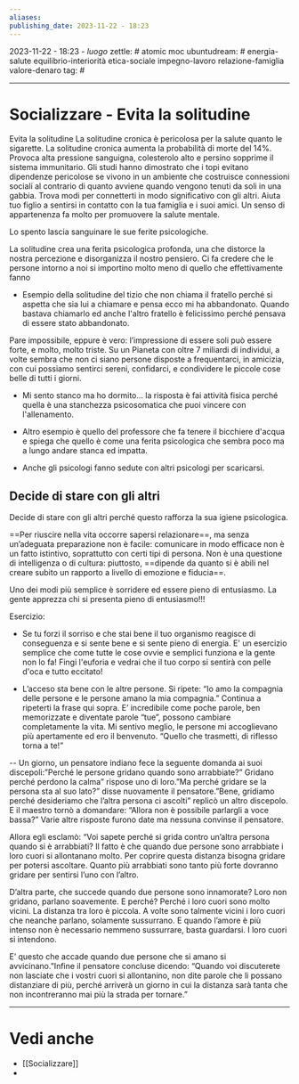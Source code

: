 ```yaml
---
aliases: 
publishing_date: 2023-11-22 - 18:23
---
```

2023-11-22 - 18:23 - *luogo*
zettle: # atomic moc
ubuntudream: # energia-salute equilibrio-interiorità etica-sociale impegno-lavoro relazione-famiglia valore-denaro 
tag: #

---
# Socializzare - Evita la solitudine

Evita la solitudine
La solitudine cronica è pericolosa per la salute quanto le sigarette. La solitudine cronica aumenta la probabilità di morte del 14%. Provoca alta pressione sanguigna, colesterolo alto e persino sopprime il sistema immunitario. Gli studi hanno dimostrato che i topi evitano dipendenze pericolose se vivono in un ambiente che costruisce connessioni sociali al contrario di quanto avviene quando vengono tenuti da soli in una gabbia. Trova modi per connetterti in modo significativo con gli altri. Aiuta tuo figlio a sentirsi in contatto con la tua famiglia e i suoi amici. Un senso di appartenenza fa molto per promuovere la salute mentale.

Lo spento lascia sanguinare le sue ferite psicologiche.

La solitudine crea una ferita psicologica profonda, una che distorce la nostra percezione e disorganizza il nostro pensiero. Ci fa credere che le persone intorno a noi si importino molto meno di quello che effettivamente fanno

- Esempio della solitudine del tizio che non chiama il fratello perché si aspetta che sia lui a chiamare e pensa ecco mi ha abbandonato. Quando bastava chiamarlo ed anche l'altro fratello è felicissimo perché pensava di essere stato abbandonato.

Pare impossibile, eppure è vero: l’impressione di essere soli può essere forte, e molto, molto triste. Su un Pianeta con oltre 7 miliardi di individui, a volte sembra che non ci siano persone disposte a frequentarci, in amicizia, con cui possiamo sentirci sereni, confidarci, e condividere le piccole cose belle di tutti i giorni. 

- Mi sento stanco ma ho dormito... la risposta è fai attività fisica perché quella è una stanchezza psicosomatica che puoi vincere con l'allenamento.

- Altro esempio è quello del professore che fa tenere il bicchiere d'acqua e spiega che quello è come una ferita psicologica che sembra poco ma a lungo andare stanca ed impatta. 

- Anche gli psicologi fanno sedute con altri psicologi per scaricarsi. 


## Decide di stare con gli altri
Decide di stare con gli altri perché questo rafforza la sua igiene psicologica.

==Per riuscire nella vita occorre sapersi relazionare==, ma senza un’adeguata preparazione non è facile: comunicare in modo efficace non è un fatto istintivo, soprattutto con certi tipi di persona. Non è una questione di intelligenza o di cultura: piuttosto, ==dipende da quanto si è abili nel creare subito un rapporto a livello di emozione e fiducia==. 

Uno dei modi più semplice è sorridere ed essere pieno di entusiasmo. La gente apprezza chi si presenta pieno di entusiasmo!!!

Esercizio:
- Se tu forzi il sorriso e che stai bene il tuo organismo reagisce di conseguenza e si sente bene e si sente pieno di energia. E' un esercizio semplice che come tutte le cose ovvie e semplici funziona e la gente non lo fa! Fingi l'euforia e vedrai che il tuo corpo si sentirà con pelle d'oca e tutto eccitato!

- L’acceso sta bene con le altre persone. Si ripete: “Io amo la compagnia delle persone e le persone amano la mia compagnia.”
Continua a ripeterti la frase qui sopra. E’ incredibile come poche parole, ben memorizzate e diventate parole “tue”, possono cambiare completamente la vita.
Mi sentivo meglio, le persone mi accoglievano più apertamente ed ero il benvenuto. “Quello che trasmetti, di riflesso torna a te!”

--
Un giorno, un pensatore indiano fece la seguente domanda ai suoi discepoli:”Perché le persone gridano quando sono arrabbiate?” Gridano perché perdono la calma” rispose uno di loro.”Ma perché gridare se la persona sta al suo lato?” disse nuovamente il pensatore.”Bene, gridiamo perché desideriamo che l’altra persona ci ascolti” replicò un altro discepolo. E il maestro tornò a domandare: “Allora non è possibile parlargli a voce bassa?” Varie altre risposte furono date ma nessuna convinse il pensatore.

Allora egli esclamò: “Voi sapete perché si grida contro un’altra persona quando si è arrabbiati? Il fatto è che quando due persone sono arrabbiate i loro cuori si allontanano molto. Per coprire questa distanza bisogna gridare per potersi ascoltare. Quanto più arrabbiati sono tanto più forte dovranno gridare per sentirsi l’uno con l’altro. 

D’altra parte, che succede quando due persone sono innamorate? Loro non gridano, parlano soavemente. E perché? Perché i loro cuori sono molto vicini. La distanza tra loro è piccola. A volte sono talmente vicini i loro cuori che neanche parlano, solamente sussurrano. E quando l’amore è più intenso non è necessario nemmeno sussurrare, basta guardarsi. I loro cuori si intendono. 

E’ questo che accade quando due persone che si amano si avvicinano.”Infine il pensatore concluse dicendo: “Quando voi discuterete non lasciate che i vostri cuori si allontanino, non dite parole che li possano distanziare di più, perché arriverà un giorno in cui la distanza sarà tanta che non incontreranno mai più la strada per tornare.” 



---
# Vedi anche
- [[Socializzare]]
- 